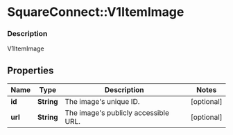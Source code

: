 # SquareConnect::V1ItemImage

### Description

V1ItemImage

## Properties
Name | Type | Description | Notes
------------ | ------------- | ------------- | -------------
**id** | **String** | The image&#39;s unique ID. | [optional] 
**url** | **String** | The image&#39;s publicly accessible URL. | [optional] 


